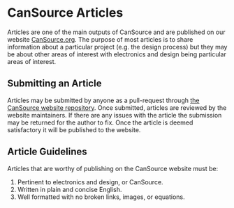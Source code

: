 # CanSource Articles

Articles are one of the main outputs of CanSource and are published on our website 
[CanSource.org](https://cansource.org/). The purpose of most articles is to share information about
a particular project (e.g. the design process) but they may be about other areas of interest with
electronics and design being particular areas of interest. 

## Submitting an Article

Articles may be submitted by anyone as a pull-request through 
[the CanSource website repository](https://github.com/CanSource/website). Once submitted, articles
are reviewed by the website maintainers. If there are any issues with the article the submission may
be returned for the author to fix. Once the article is deemed satisfactory it will be published to
the website.

## Article Guidelines

Articles that are worthy of publishing on the CanSource website must be:

 1. Pertinent to electronics and design, or CanSource.
 2. Written in plain and concise English.
 3. Well formatted with no broken links, images, or equations.